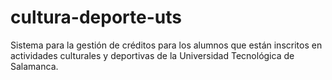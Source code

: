 # cultura-deporte-uts
Sistema para la gestión de créditos para los alumnos que están inscritos en actividades culturales y deportivas de la Universidad Tecnológica de Salamanca.
